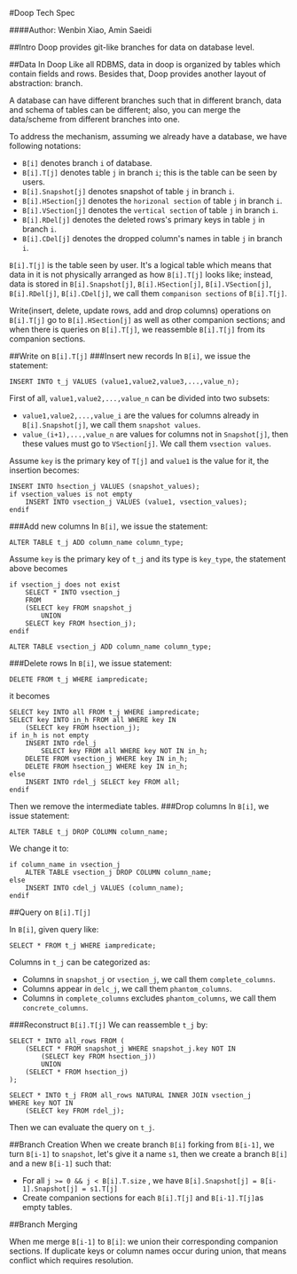 #Doop Tech Spec

####Author: Wenbin Xiao, Amin Saeidi

##Intro
Doop provides git-like branches for data on database level.

##Data In Doop
Like all RDBMS, data in doop is organized by tables which contain fields and rows. 
Besides that, Doop provides another layout of abstraction: branch.

A database can have different branches such that in different branch, 
data and schema of tables can be different; also, you can merge the data/scheme from different branches into one.

To address the mechanism, assuming we already have a database, we have following notations:

* `B[i]` denotes branch `i` of database.
* `B[i].T[j]` denotes table `j` in branch `i`; this is the table can be seen by users.
* `B[i].Snapshot[j]` denotes snapshot of table `j` in branch `i`.
* `B[i].HSection[j]` denotes the `horizonal section` of table `j` in branch `i`.
* `B[i].VSection[j]` denotes the `vertical section` of table `j` in branch `i`.
* `B[i].RDel[j]` denotes the deleted rows's primary keys in table `j` in branch `i`.
* `B[i].CDel[j]` denotes the dropped column's names in table `j` in branch `i`.

`B[i].T[j]` is the table seen by user. It's a logical table which means that data in it is 
not physically arranged as how `B[i].T[j]` looks like; instead, data is 
stored in `B[i].Snapshot[j]`, `B[i].HSection[j]`, `B[i].VSection[j]`, `B[i].RDel[j]`, `B[i].CDel[j]`, 
we call them `companison sections` of `B[i].T[j]`. 


Write(insert, delete, update rows, add and drop columns) operations on `B[i].T[j]` go 
to `B[i].HSection[j]` as well as other companion sections; and when there is queries on `B[i].T[j]`, 
we reassemble `B[i].T[j]` from its companion sections. 

##Write on `B[i].T[j]`
###Insert new records
In `B[i]`, we issue the statement: 

    INSERT INTO t_j VALUES (value1,value2,value3,...,value_n);

First of all, `value1,value2,...,value_n` can be divided into two subsets:

* `value1,value2,...,value_i` are the values for columns already in `B[i].Snapshot[j]`, we call them `snapshot values`.
* `value_(i+1),...,value_n` are values for columns not in `Snapshot[j]`, then these values must go to `VSection[j]`. We call them `vsection values`.

Assume `key` is the primary key of `T[j]` and `value1` is the value for it, the insertion becomes:
        
    INSERT INTO hsection_j VALUES (snapshot_values);
    if vsection_values is not empty
        INSERT INTO vsection_j VALUES (value1, vsection_values);
    endif
    
###Add new columns
In `B[i]`, we issue the statement:
    
    ALTER TABLE t_j ADD column_name column_type;

Assume `key` is the primary key of `t_j` and its type is `key_type`, the statement above becomes

    if vsection_j does not exist
        SELECT * INTO vsection_j
        FROM 
        (SELECT key FROM snapshot_j
            UNION
        SELECT key FROM hsection_j); 
    endif
    
    ALTER TABLE vsection_j ADD column_name column_type;

###Delete rows
In `B[i]`, we issue statement:

    DELETE FROM t_j WHERE iampredicate;

it becomes

    SELECT key INTO all FROM t_j WHERE iampredicate;    
    SELECT key INTO in_h FROM all WHERE key IN
        (SELECT key FROM hsection_j);
    if in_h is not empty
        INSERT INTO rdel_j 
            SELECT key FROM all WHERE key NOT IN in_h;
        DELETE FROM vsection_j WHERE key IN in_h;       
        DELETE FROM hsection_j WHERE key IN in_h;
    else
        INSERT INTO rdel_j SELECT key FROM all;
    endif
    
Then we remove the intermediate tables.
###Drop columns
In `B[i]`, we issue statement:

    ALTER TABLE t_j DROP COLUMN column_name;
We change it to:

    if column_name in vsection_j
        ALTER TABLE vsection_j DROP COLUMN column_name; 
    else
        INSERT INTO cdel_j VALUES (column_name); 
    endif
    
##Query on `B[i].T[j]` 

In `B[i]`, given query like:

    SELECT * FROM t_j WHERE iampredicate;

Columns in `t_j` can be categorized as:

* Columns in `snapshot_j` or `vsection_j`, we call them `complete_columns`.
* Columns appear in `delc_j`, we call them `phantom_columns`.
* Columns in `complete_columns` excludes `phantom_columns`, we call them `concrete_columns`.

###Reconstruct `B[i].T[j]`
We can reassemble `t_j` by:

    SELECT * INTO all_rows FROM (
        (SELECT * FROM snapshot_j WHERE snapshot_j.key NOT IN
            (SELECT key FROM hsection_j))
            UNION
        (SELECT * FROM hsection_j)
    );
        
    SELECT * INTO t_j FROM all_rows NATURAL INNER JOIN vsection_j 
    WHERE key NOT IN 
        (SELECT key FROM rdel_j);

Then we can evaluate the query on `t_j`. 

        

##Branch Creation
When we create branch `B[i]` forking from `B[i-1]`, we turn `B[i-1]` to `snapshot`, 
let's give it a name `s1`, then we create a branch `B[i]` and a new `B[i-1]` such that:

* For all  `j >= 0 && j < B[i].T.size` , we have `B[i].Snapshot[j] = B[i-1].Snapshot[j] = s1.T[j]`
* Create companion sections for each `B[i].T[j]`  and `B[i-1].T[j]`as empty tables.

##Branch Merging

When me merge `B[i-1]` to `B[i]`: we union their corresponding companion sections. 
If duplicate keys or column names occur during union, that means conflict which requires resolution.
